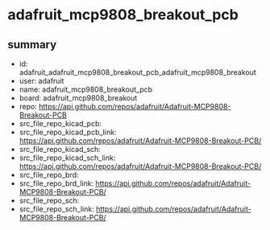 # adafruit_mcp9808_breakout_pcb
 
## summary 
* id: adafruit_adafruit_mcp9808_breakout_pcb_adafruit_mcp9808_breakout
* user: adafruit
* name: adafruit_mcp9808_breakout_pcb
* board: adafruit_mcp9808_breakout
* repo: https://api.github.com/repos/adafruit/Adafruit-MCP9808-Breakout-PCB
* src_file_repo_kicad_pcb: 
* src_file_repo_kicad_pcb_link: https://api.github.com/repos/adafruit/Adafruit-MCP9808-Breakout-PCB/
* src_file_repo_kicad_sch: 
* src_file_repo_kicad_sch_link: https://api.github.com/repos/adafruit/Adafruit-MCP9808-Breakout-PCB/
* src_file_repo_brd: 
* src_file_repo_brd_link: https://api.github.com/repos/adafruit/Adafruit-MCP9808-Breakout-PCB/
* src_file_repo_sch: 
* src_file_repo_sch_link: https://api.github.com/repos/adafruit/Adafruit-MCP9808-Breakout-PCB/





